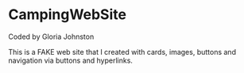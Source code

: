 # CampingWebSite

Coded by Gloria Johnston

This is a FAKE web site that I created with cards, images,
buttons and navigation via buttons and hyperlinks.
